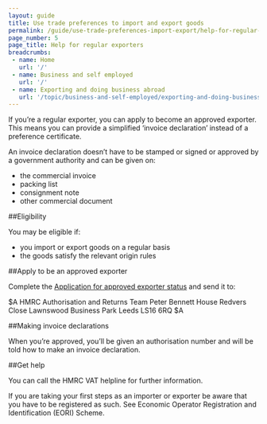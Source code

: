 ```yaml
---
layout: guide
title: Use trade preferences to import and export goods
permalink: /guide/use-trade-preferences-import-export/help-for-regular-exporters.html
page_number: 5
page_title: Help for regular exporters
breadcrumbs:
 - name: Home
   url: '/'
 - name: Business and self employed
   url: '/'
 - name: Exporting and doing business abroad
   url: '/topic/business-and-self-employed/exporting-and-doing-business-abroad.html'   
---
```


If you’re a regular exporter, you can apply to become an approved exporter. This means you can provide a simplified ‘invoice declaration’ instead of a preference certificate. 

An invoice declaration doesn’t have to be stamped or signed or approved by a government authority and can be given on:

- the commercial invoice
- packing list
- consignment note
- other commercial document

##Eligibility

You may be eligible if:

- you import or export goods on a regular basis
- the goods satisfy the relevant origin rules

##Apply to be an approved exporter

Complete the [Application for approved exporter status](https://public-online.hmrc.gov.uk/lc/content/xfaforms/profiles/forms.html?contentRoot=repository:///Applications/Customs/1.0/C1454&template=C1454.xdp) and send it to: 

$A
HMRC Authorisation and Returns Team 
Peter Bennett House 
Redvers Close 
Lawnswood Business Park 
Leeds 
LS16 6RQ 
$A

##Making invoice declarations

When you’re approved, you’ll be given an authorisation number and will be told how to make an invoice declaration. 

##Get help

You can call the HMRC VAT helpline for further information.

If you are taking your first steps as an importer or exporter be aware that you have to be registered as such. See Economic Operator Registration and Identification (EORI) Scheme.



